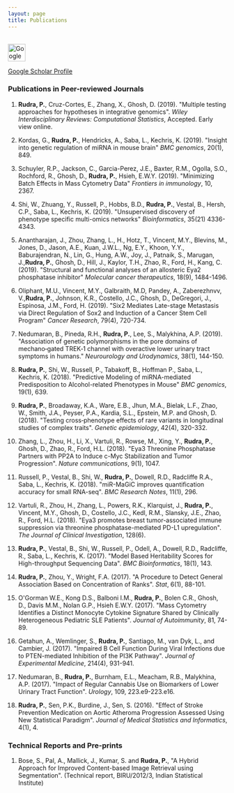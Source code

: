 ```yaml
---
layout: page
title: Publications
---
```

<div class="container">
<div class="row">&nbsp;</div>
<div class="row">
	<div class="col-md-3"><a class="thumb" href="#">
		<img src="https://store-images.s-microsoft.com/image/apps.6287.14514296758674918.de7d5037-39e7-4c0a-b6bb-7346f5e3787c.8099b1a2-2ae0-41d0-8b74-5ace1c2d9a8a?mode=scale&q=90&h=270&w=270&background=%230078D7" class="img-responsive" alt="Google Scholar icon"/ height = 40 width =40></a>
	</div>
	<div class="col-md-6">
		 <p> <a href = "https://scholar.google.com/citations?user=6cA42HwAAAAJ" target = "_blank"> Google Scholar Profile</a> 
	</p>
	</div>
</div>

### Publications in Peer-reviewed Journals
1. **Rudra, P.**, Cruz-Cortes, E., Zhang, X., Ghosh, D. (2019). "Multiple testing approaches for hypotheses in integrative genomics". *Wiley Interdisciplinary Reviews: Computational Statistics*, Accepted. Early view online.

2. Kordas, G., **Rudra, P.**, Hendricks, A., Saba, L., Kechris, K. (2019).
"Insight into genetic regulation of miRNA in mouse brain" *BMC genomics*, 20(1), 849.

3. Schuyler, R.P., Jackson, C., Garcia-Perez, J.E., Baxter, R.M., Ogolla, S.O., Rochford, R., Ghosh, D., **Rudra, P.**, Hsieh, E.W.Y. (2019).
"Minimizing Batch Effects in Mass Cytometry Data" *Frontiers in immunology*, 10, 2367.

4. Shi, W., Zhuang, Y., Russell, P., Hobbs, B.D.,  **Rudra, P.**, Vestal, B., Hersh, C.P., Saba, L., Kechris, K. (2019). "Unsupervised discovery of phenotype specific multi-omics networks" *Bioinformatics*, 35(21) 4336-4343.

5. Anantharajan, J., Zhou, Zhang, L., H., Hotz, T., Vincent, M.Y., Blevins, M., Jones, D., Jason, A.E., Kuan, J.W.L., Ng, E.Y., Khoon, Y.Y., Baburajendran, N., Lin, G., Hung, A.W., Joy, J., Patnaik, S., Marugan, J.,**Rudra, P.**, Ghosh, D., Hill, J., Kaylor, T.H., Zhao, R., Ford, H., Kang, C. (2019). "Structural and functional analyses of an allosteric Eya2 phosphatase inhibitor" *Molecular cancer therapeutics*, 18(9), 1484-1496.

6. Oliphant, M.U., Vincent, M.Y., Galbraith, M.D, Pandey, A., Zaberezhnvv, V.,**Rudra, P.**, Johnson, K.R., Costello, J.C., Ghosh, D., DeGregori, J., Espinosa, J.M., Ford, H. (2019). "Six2 Mediates Late-stage Metastasis via Direct Regulation of Sox2 and Induction of a Cancer Stem Cell Program" *Cancer Research*, 79(4), 720-734.

7. Nedumaran, B., Pineda, R.H., **Rudra, P.**, Lee, S., Malykhina, A.P. (2019). "Association of genetic polymorphisms in the pore domains of mechano‐gated TREK‐1 channel with overactive lower urinary tract symptoms in humans." *Neurourology and Urodynamics*, 38(1), 144-150.

8. **Rudra, P.**, Shi, W., Russell, P., Tabakoff, B., Hoffman P., Saba, L., Kechris, K. (2018). "Predictive Modeling of miRNA-mediated Predisposition to Alcohol-related Phenotypes in Mouse" *BMC genomics*, 19(1), 639.

9. **Rudra, P.**, Broadaway, K.A., Ware, E.B., Jhun, M.A., Bielak, L.F., Zhao, W., Smith, J.A., Peyser, P.A., Kardia, S.L., Epstein, M.P. and Ghosh, D. (2018). "Testing cross‐phenotype effects of rare variants in longitudinal studies of complex traits". *Genetic epidemiology*, 42(4), 320-332.

10. Zhang, L., Zhou, H., Li, X., Vartuli, R., Rowse, M., Xing, Y., **Rudra, P.**, Ghosh, D., Zhao, R., Ford, H.L. (2018). "Eya3 Threonine Phosphatase Partners with PP2A to Induce c-Myc Stabilization and Tumor Progression". *Nature communications*, 9(1), 1047.

11. Russell, P., Vestal, B., Shi, W., **Rudra, P.**, Dowell, R.D., Radcliffe R.A., Saba, L., Kechris, K. (2018). "miR-MaGiC improves quantification accuracy for small RNA-seq". *BMC Research Notes*, 11(1), 296.

12. Vartuli, R., Zhou, H., Zhang, L., Powers, R.K., Klarquist, J., **Rudra, P.**, Vincent, M.Y., Ghosh, D., Costello, J.C., Kedl, R.M., Slansky, J.E., Zhao, R., Ford, H.L. (2018). "Eya3 promotes breast tumor-associated immune suppression via threonine phosphatase-mediated PD-L1 upregulation". *The Journal of Clinical Investigation*, 128(6).

13. **Rudra, P.**, Vestal, B., Shi, W., Russell, P., Odell, A., Dowell, R.D., Radcliffe, R., Saba, L., Kechris, K. (2017). "Model Based Heritability Scores for High-throughput Sequencing Data". *BMC Bioinformatics*, 18(1), 143.

14. **Rudra, P.**, Zhou, Y., Wright, F.A. (2017). "A Procedure to Detect General Association Based on Concentration of Ranks". *Stat*, 6(1), 88-101.

15. O'Gorman W.E., Kong D.S., Balboni I.M., **Rudra, P.**, Bolen C.R., Ghosh, D., Davis M.M., Nolan
G.P., Hsieh E.W.Y. (2017). "Mass Cytometry Identifies a Distinct Monocyte Cytokine Signature Shared by Clinically Heterogeneous Pediatric SLE Patients". *Journal of Autoimmunity*, 81, 74-89.

16. Getahun, A., Wemlinger, S., **Rudra, P.**, Santiago, M., van Dyk, L., and Cambier, J. (2017). "Impaired B Cell Function During Viral Infections due to PTEN-mediated Inhibition of the PI3K Pathway". *Journal of Experimental Medicine*, 214(4), 931-941.

17. Nedumaran, B., **Rudra, P.**, Burnham, E.L., Meacham, R.B., Malykhina, A.P. (2017). "Impact of Regular Cannabis Use on Biomarkers of Lower Urinary Tract Function". *Urology*, 109, 223.e9-223.e16.

18. **Rudra, P.**, Sen, P.K., Burdine, J., Sen, S. (2016). "Effect of Stroke Prevention Medication on Aortic Atheroma Progression Assessed Using New Statistical Paradigm". *Journal of Medical Statistics and Informatics*, 4(1), 4.


### Technical Reports and Pre-prints
1. Bose, S., Pal, A., Mallick, J., Kumar, S. and **Rudra, P.**, "A Hybrid Approach for Improved Content-based Image Retrieval using Segmentation". (Technical report, BIRU/2012/3, Indian Statistical Institute)


